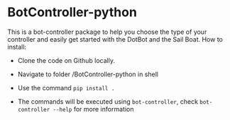 # BotController-python

This is a bot-controller package to help you choose the type of your controller and easily get started with the DotBot and the Sail Boat.
How to install:<br/>

- Clone the code on Github locally.<br/>

- Navigate to folder /BotController-python in shell<br/>

- Use the command `pip install .`<br/>

- The commands will be executed using `bot-controller`, check `bot-controller --help` for more information

